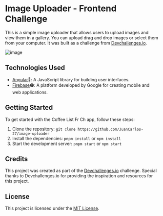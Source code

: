 # Image Uploader - Frontend Challenge

This is a simple image uploader that allows users to upload images and view them in a gallery. You can upload drag and drop images or select them from your computer. It was built as a challenge from [Devchallenges.io](https://devchallenges.io/).

![image](https://github.com/JuanCarlos-27/image-uploader/assets/110681873/ac20681c-2d0a-4292-83f3-ebcb543c924c)


## Technologies Used

- [Angular](https://reactjs.org/)🔴: A JavaScript library for building user interfaces.
- [Firebase](https://firebase.google.com/)🟠: A platform developed by Google for creating mobile and web applications.

## Getting Started

To get started with the Coffee List Fr Ch app, follow these steps:

1. Clone the repository: `git clone https://github.com/JuanCarlos-27/image-uploader`
2. Install the dependencies: `pnpm install` or `npm install`
3. Start the development server: `pnpm start` or `npm start`

## Credits

This project was created as part of the [Devchallenges.io](https://devchallenges.io/) challenge. Special thanks to Devchallenges.io for providing the inspiration and resources for this project.

## License

This project is licensed under the [MIT License](LICENSE).
